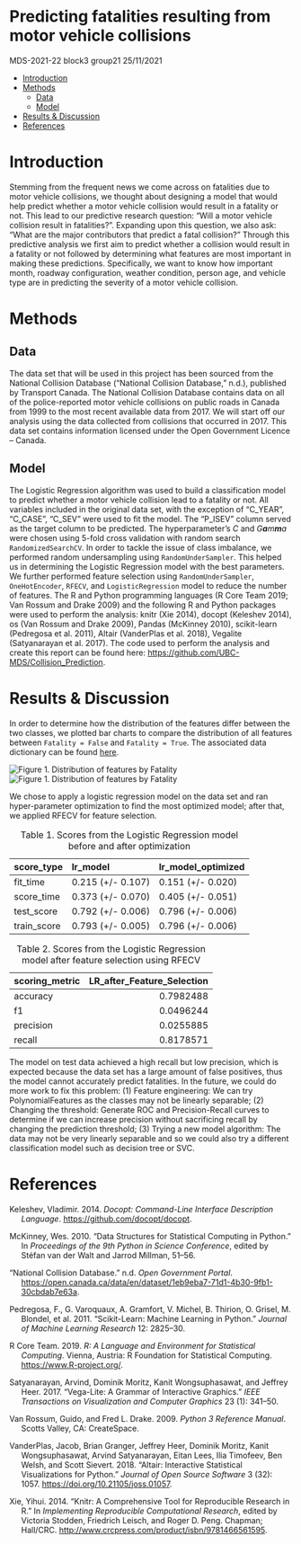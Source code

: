 Predicting fatalities resulting from motor vehicle collisions
================
MDS-2021-22 block3 group21
25/11/2021

-   [Introduction](#introduction)
-   [Methods](#methods)
    -   [Data](#data)
    -   [Model](#model)
-   [Results & Discussion](#results--discussion)
-   [References](#references)

# Introduction

Stemming from the frequent news we come across on fatalities due to
motor vehicle collisions, we thought about designing a model that would
help predict whether a motor vehicle collision would result in a
fatality or not. This lead to our predictive research question: “Will a
motor vehicle collision result in fatalities?”. Expanding upon this
question, we also ask: “What are the major contributors that predict a
fatal collision?” Through this predictive analysis we first aim to
predict whether a collision would result in a fatality or not followed
by determining what features are most important in making these
predictions. Specifically, we want to know how important month, roadway
configuration, weather condition, person age, and vehicle type are in
predicting the severity of a motor vehicle collision.

# Methods

## Data

The data set that will be used in this project has been sourced from the
National Collision Database (“National Collision Database,” n.d.),
published by Transport Canada. The National Collision Database contains
data on all of the police-reported motor vehicle collisions on public
roads in Canada from 1999 to the most recent available data from 2017.
We will start off our analysis using the data collected from collisions
that occurred in 2017. This data set contains information licensed under
the Open Government Licence – Canada.

## Model

The Logistic Regression algorithm was used to build a classification
model to predict whether a motor vehicle collision lead to a fatality or
not. All variables included in the original data set, with the exception
of “C_YEAR”, “C_CASE”, “C_SEV” were used to fit the model. The “P_ISEV”
column served as the target column to be predicted. The hyperparameter’s
*C* and *G**a**m**m**a* were chosen using 5-fold cross validation with
random search `RandomizedSearchCV`. In order to tackle the issue of
class imbalance, we performed random undersampling using
`RandomUnderSampler`. This helped us in determining the Logistic
Regression model with the best parameters. We further performed feature
selection using `RandomUnderSampler`, `OneHotEncoder`, `RFECV`, and
`LogisticRegression` model to reduce the number of features. The R and
Python programming languages (R Core Team 2019; Van Rossum and Drake
2009) and the following R and Python packages were used to perform the
analysis: knitr (Xie 2014), docopt (Keleshev 2014), os (Van Rossum and
Drake 2009), Pandas (McKinney 2010), scikit-learn (Pedregosa et al.
2011), Altair (VanderPlas et al. 2018), Vegalite (Satyanarayan et al.
2017). The code used to perform the analysis and create this report can
be found here: <https://github.com/UBC-MDS/Collision_Prediction>.

# Results & Discussion

In order to determine how the distribution of the features differ
between the two classes, we plotted bar charts to compare the
distribution of all features between `Fatality = False` and
`Fatality = True`. The associated data dictionary can be found
[here](https://open.canada.ca/data/en/dataset/1eb9eba7-71d1-4b30-9fb1-30cbdab7e63a/resource/09b74afc-2745-4382-8a02-3e256c4b28fd).

<img src="../results/Distribution_of_no_fatality.png" title="Figure 1. Distribution of features by Fatality" alt="Figure 1. Distribution of features by Fatality" style="display: block; margin: auto;" /><img src="../results/Distribution_of_fatality.png" title="Figure 1. Distribution of features by Fatality" alt="Figure 1. Distribution of features by Fatality" style="display: block; margin: auto;" />

We chose to apply a logistic regression model on the data set and ran
hyper-parameter optimization to find the most optimized model; after
that, we applied RFECV for feature selection.

<table class="table table-striped table-hover" style="width: auto !important; margin-left: auto; margin-right: auto;">
<caption>
Table 1. Scores from the Logistic Regression model before and after
optimization
</caption>
<thead>
<tr>
<th style="text-align:left;">
score_type
</th>
<th style="text-align:left;">
lr_model
</th>
<th style="text-align:left;">
lr_model_optimized
</th>
</tr>
</thead>
<tbody>
<tr>
<td style="text-align:left;">
fit_time
</td>
<td style="text-align:left;">
0.215 (+/- 0.107)
</td>
<td style="text-align:left;">
0.151 (+/- 0.020)
</td>
</tr>
<tr>
<td style="text-align:left;">
score_time
</td>
<td style="text-align:left;">
0.373 (+/- 0.070)
</td>
<td style="text-align:left;">
0.405 (+/- 0.051)
</td>
</tr>
<tr>
<td style="text-align:left;">
test_score
</td>
<td style="text-align:left;">
0.792 (+/- 0.006)
</td>
<td style="text-align:left;">
0.796 (+/- 0.006)
</td>
</tr>
<tr>
<td style="text-align:left;">
train_score
</td>
<td style="text-align:left;">
0.793 (+/- 0.005)
</td>
<td style="text-align:left;">
0.796 (+/- 0.006)
</td>
</tr>
</tbody>
</table>
<table class="table table-striped table-hover" style="width: auto !important; margin-left: auto; margin-right: auto;">
<caption>
Table 2. Scores from the Logistic Regression model after feature
selection using RFECV
</caption>
<thead>
<tr>
<th style="text-align:left;">
scoring_metric
</th>
<th style="text-align:right;">
LR_after_Feature_Selection
</th>
</tr>
</thead>
<tbody>
<tr>
<td style="text-align:left;">
accuracy
</td>
<td style="text-align:right;">
0.7982488
</td>
</tr>
<tr>
<td style="text-align:left;">
f1
</td>
<td style="text-align:right;">
0.0496244
</td>
</tr>
<tr>
<td style="text-align:left;">
precision
</td>
<td style="text-align:right;">
0.0255885
</td>
</tr>
<tr>
<td style="text-align:left;">
recall
</td>
<td style="text-align:right;">
0.8178571
</td>
</tr>
</tbody>
</table>

The model on test data achieved a high recall but low precision, which
is expected because the data set has a large amount of false positives,
thus the model cannot accurately predict fatalities. In the future, we
could do more work to fix this problem: (1) Feature engineering: We can
try PolynomialFeatures as the classes may not be linearly separable; (2)
Changing the threshold: Generate ROC and Precision-Recall curves to
determine if we can increase precision without sacrificing recall by
changing the prediction threshold; (3) Trying a new model algorithm: The
data may not be very linearly separable and so we could also try a
different classification model such as decision tree or SVC.

# References

<div id="refs" class="references csl-bib-body hanging-indent">

<div id="ref-docoptpython" class="csl-entry">

Keleshev, Vladimir. 2014. *Docopt: Command-Line Interface Description
Language*. <https://github.com/docopt/docopt>.

</div>

<div id="ref-mckinney-proc-scipy-2010" class="csl-entry">

McKinney, Wes. 2010. “Data Structures for Statistical Computing in
Python.” In *Proceedings of the 9th Python in Science Conference*,
edited by Stéfan van der Walt and Jarrod Millman, 51–56.

</div>

<div id="ref-NCDB" class="csl-entry">

“National Collision Database.” n.d. *Open Government Portal*.
<https://open.canada.ca/data/en/dataset/1eb9eba7-71d1-4b30-9fb1-30cbdab7e63a>.

</div>

<div id="ref-scikit-learn" class="csl-entry">

Pedregosa, F., G. Varoquaux, A. Gramfort, V. Michel, B. Thirion, O.
Grisel, M. Blondel, et al. 2011. “Scikit-Learn: Machine Learning in
Python.” *Journal of Machine Learning Research* 12: 2825–30.

</div>

<div id="ref-R" class="csl-entry">

R Core Team. 2019. *R: A Language and Environment for Statistical
Computing*. Vienna, Austria: R Foundation for Statistical Computing.
<https://www.R-project.org/>.

</div>

<div id="ref-vegalite" class="csl-entry">

Satyanarayan, Arvind, Dominik Moritz, Kanit Wongsuphasawat, and Jeffrey
Heer. 2017. “Vega-Lite: A Grammar of Interactive Graphics.” *IEEE
Transactions on Visualization and Computer Graphics* 23 (1): 341–50.

</div>

<div id="ref-Python" class="csl-entry">

Van Rossum, Guido, and Fred L. Drake. 2009. *Python 3 Reference Manual*.
Scotts Valley, CA: CreateSpace.

</div>

<div id="ref-altair" class="csl-entry">

VanderPlas, Jacob, Brian Granger, Jeffrey Heer, Dominik Moritz, Kanit
Wongsuphasawat, Arvind Satyanarayan, Eitan Lees, Ilia Timofeev, Ben
Welsh, and Scott Sievert. 2018. “Altair: Interactive Statistical
Visualizations for Python.” *Journal of Open Source Software* 3 (32):
1057. <https://doi.org/10.21105/joss.01057>.

</div>

<div id="ref-knitr" class="csl-entry">

Xie, Yihui. 2014. “Knitr: A Comprehensive Tool for Reproducible Research
in R.” In *Implementing Reproducible Computational Research*, edited by
Victoria Stodden, Friedrich Leisch, and Roger D. Peng. Chapman;
Hall/CRC. <http://www.crcpress.com/product/isbn/9781466561595>.

</div>

</div>
